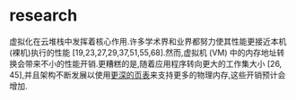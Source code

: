 
# research

虚拟化在云堆栈中发挥着核心作用.许多学术界和业界都努力使其性能更接近本机(裸机)执行的性能 [19,23,27,29,37,51,55,68].然而,虚拟机 (VM) 中的内存地址转换会带来不小的性能开销.更糟糕的是,随着应用程序转向更大的工作集大小 [26, 45],并且架构不断发展以使用[更深的页表](https://www.intel.com/content/www/us/en/content-details/671442/5-level-paging-and-5-level-ept-white-paper.html)来支持更多的物理内存,这些开销预计会增加.
